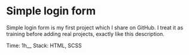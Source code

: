 # Simple login form

Simple login form is my first project which I share on GitHub. I treat it as training before adding real projects, exactly like this description.

Time: 1h\_\_
Stack: HTML, SCSS
